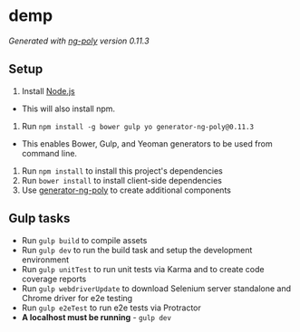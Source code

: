 # demp

*Generated with [ng-poly](https://github.com/dustinspecker/generator-ng-poly/tree/v0.11.3) version 0.11.3*

## Setup
1. Install [Node.js](http://nodejs.org/)
 - This will also install npm.
1. Run `npm install -g bower gulp yo generator-ng-poly@0.11.3`
 - This enables Bower, Gulp, and Yeoman generators to be used from command line.
1. Run `npm install` to install this project's dependencies
1. Run `bower install` to install client-side dependencies
1. Use [generator-ng-poly](https://github.com/dustinspecker/generator-ng-poly) to create additional components

## Gulp tasks
- Run `gulp build` to compile assets
- Run `gulp dev` to run the build task and setup the development environment
- Run `gulp unitTest` to run unit tests via Karma and to create code coverage reports
- Run `gulp webdriverUpdate` to download Selenium server standalone and Chrome driver for e2e testing
- Run `gulp e2eTest` to run e2e tests via Protractor
 - **A localhost must be running** - `gulp dev`
